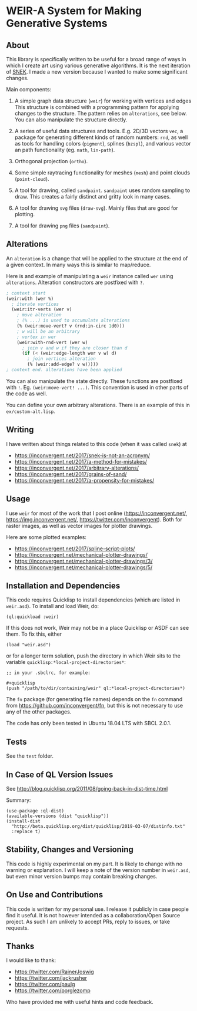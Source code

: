 # WEIR-A System for Making Generative Systems


## About

This library is specifically written to be useful for a broad range of ways in
which I create art using various generative algorithms. It is the next
iteration of [SNEK](https://github.com/inconvergent/snek). I made a new version
because I wanted to make some significant changes.

Main components:

1. A simple graph data structure (`weir`) for working with vertices and edges
   This structure is combined with a programming pattern for applying changes
   to the structure. The pattern relies on `alterations`, see below. You can
   also manipulate the structure directly.

2. A series of useful data structures and tools. E.g. 2D/3D vectors `vec`, a
   package for generating different kinds of random numbers: `rnd`, as well as
   tools for handling colors (`pigment`), splines (`bzspl`), and various vector
   an path functionality (eg. `math`, `lin-path`).

3. Orthogonal projection (`ortho`).

4. Some simple raytracing functionality for meshes (`mesh`) and point clouds
   (`point-cloud`).

5. A tool for drawing, called `sandpaint`. `sandpaint` uses random sampling to
   draw. This creates a fairly distinct and gritty look in many cases.

6. A tool for drawing `svg` files (`draw-svg`). Mainly files that are good for
   plotting.

7. A tool for drawing `png` files (`sandpaint`).


## Alterations

An `alteration` is a change that will be applied to the structure at the end of
a given context. In many ways this is similar to map/reduce.

Here is and example of manipulating a `weir` instance called `wer` using
`alterations`. Alteration constructors are postfixed with `?`.

```lisp
; context start
(weir:with (wer %)
  ; iterate vertices
  (weir:itr-verts (wer v)
    ; move alteration
    ; (% ...) is used to accumulate alterations
    (% (weir:move-vert? v (rnd:in-circ 1d0)))
    ; w will be an arbitrary
    ; vertex in wer
    (weir:with-rnd-vert (wer w)
      ; join v and w if they are closer than d
      (if (< (weir:edge-length wer v w) d)
        ; join vertices alteration
        (% (weir:add-edge? v w)))))
; context end. alterations have been applied
```

You can also manipulate the state directly. These functions are postfixed with
`!`.  Eg. `(weir:move-vert! ...)`. This convention is used in other parts of
the code as well.

You can define your own arbitrary alterations. There is an example of this in
`ex/custom-alt.lisp`.


## Writing

I have written about things related to this code (when it was called `snek`) at

  - https://inconvergent.net/2017/snek-is-not-an-acronym/
  - https://inconvergent.net/2017/a-method-for-mistakes/
  - https://inconvergent.net/2017/arbitrary-alterations/
  - https://inconvergent.net/2017/grains-of-sand/
  - https://inconvergent.net/2017/a-propensity-for-mistakes/


## Usage

I use `weir` for most of the work that I post online
(https://inconvergent.net/, https://img.inconvergent.net/,
https://twitter.com/inconvergent). Both for raster images, as well as vector
images for plotter drawings.

Here are some plotted examples:

 - https://inconvergent.net/2017/spline-script-plots/
 - https://inconvergent.net/mechanical-plotter-drawings/
 - https://inconvergent.net/mechanical-plotter-drawings/3/
 - https://inconvergent.net/mechanical-plotter-drawings/5/


## Installation and Dependencies

This code requires Quicklisp to install dependencies (which are listed in `weir.asd`). To install and load Weir, do:

```
(ql:quickload :weir)
```

If this does not work, Weir may not be in a place Quicklisp or ASDF can see them. To fix this, either

```
(load "weir.asd")
```

or for a longer term solution, push the directory in which Weir sits to the variable `quicklisp:*local-project-directories*`:

```
;; in your .sbclrc, for example:

#+quicklisp
(push "/path/to/dir/containing/weir" ql:*local-project-directories*)
```

The `fn` package (for generating file names) depends on the `fn` command from
https://github.com/inconvergent/fn, but this is not necessary to use any of the
other packages.

The code has only been tested in Ubuntu 18.04 LTS with SBCL 2.0.1.


## Tests

See the `test` folder.


## In Case of QL Version Issues

See http://blog.quicklisp.org/2011/08/going-back-in-dist-time.html

Summary:

    (use-package :ql-dist)
    (available-versions (dist "quicklisp"))
    (install-dist
      "http://beta.quicklisp.org/dist/quicklisp/2019-03-07/distinfo.txt"
      :replace t)


## Stability, Changes and Versioning

This code is highly experimental on my part. It is likely to change with no
warning or explanation. I will keep a note of the version number in
`weir.asd`, but even minor version bumps may contain breaking changes.


## On Use and Contributions

This code is written for my personal use. I release it publicly in case people
find it useful. It is not however intended as a collaboration/Open Source
project. As such I am unlikely to accept PRs, reply to issues, or take
requests.


## Thanks

I would like to thank:

  - https://twitter.com/RainerJoswig
  - https://twitter.com/jackrusher
  - https://twitter.com/paulg
  - https://twitter.com/porglezomp

Who have provided me with useful hints and code feedback.
